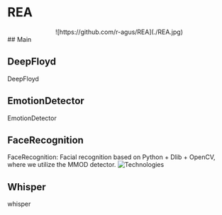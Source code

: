 # REA
<center>
![https://github.com/r-agus/REA](./REA.jpg)
</center>
## Main

## DeepFloyd
DeepFloyd 

## EmotionDetector
EmotionDetector 


## FaceRecognition
FaceRecognition: Facial recognition based on Python + Dlib + OpenCV, where we utilize the MMOD detector.
![Technologies](https://miro.medium.com/v2/resize:fit:828/format:webp/1*Hy0d08LkEIrCcpjnW5Umhg.png)

## Whisper
whisper

